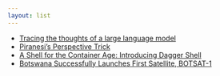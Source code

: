 ```yaml
---
layout: list
---
```


 - [Tracing the thoughts of a large language model](https://www.anthropic.com/research/tracing-thoughts-language-model)
 - [Piranesi’s Perspective Trick](https://medium.com/@brunopostle/piranesis-perspective-trick-6bcd7a754da9)
 - [A Shell for the Container Age: Introducing Dagger Shell](https://dagger.io/blog/dagger-shell)
 - [Botswana Successfully Launches First Satellite, BOTSAT-1](https://spaceinafrica.com/2025/03/15/botswana-successfully-launches-first-satellite-botsat-1/)
